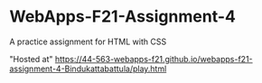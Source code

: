 # WebApps-F21-Assignment-4
A practice assignment for HTML with CSS


"Hosted at" https://44-563-webapps-f21.github.io/webapps-f21-assignment-4-Bindukattabattula/play.html